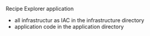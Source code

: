 Recipe Explorer application

- all infrastructur as IAC in the infrastructure directory
- application code in the application directory
